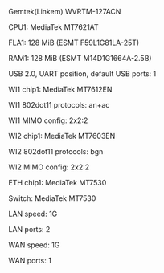 Gemtek(Linkem) WVRTM-127ACN

CPU1: MediaTek MT7621AT

FLA1: 128 MiB (ESMT F59L1G81LA-25T)

RAM1: 128 MiB (ESMT M14D1G1664A-2.5B)

USB 2.0, UART position, default USB ports: 1

WI1 chip1: MediaTek MT7612EN

WI1 802dot11 protocols: an+ac

WI1 MIMO config: 2x2:2

WI2 chip1: MediaTek MT7603EN

WI2 802dot11 protocols: bgn

WI2 MIMO config: 2x2:2

ETH chip1: MediaTek MT7530

Switch: MediaTek MT7530

LAN speed: 1G

LAN ports: 2

WAN speed: 1G

WAN ports: 1
